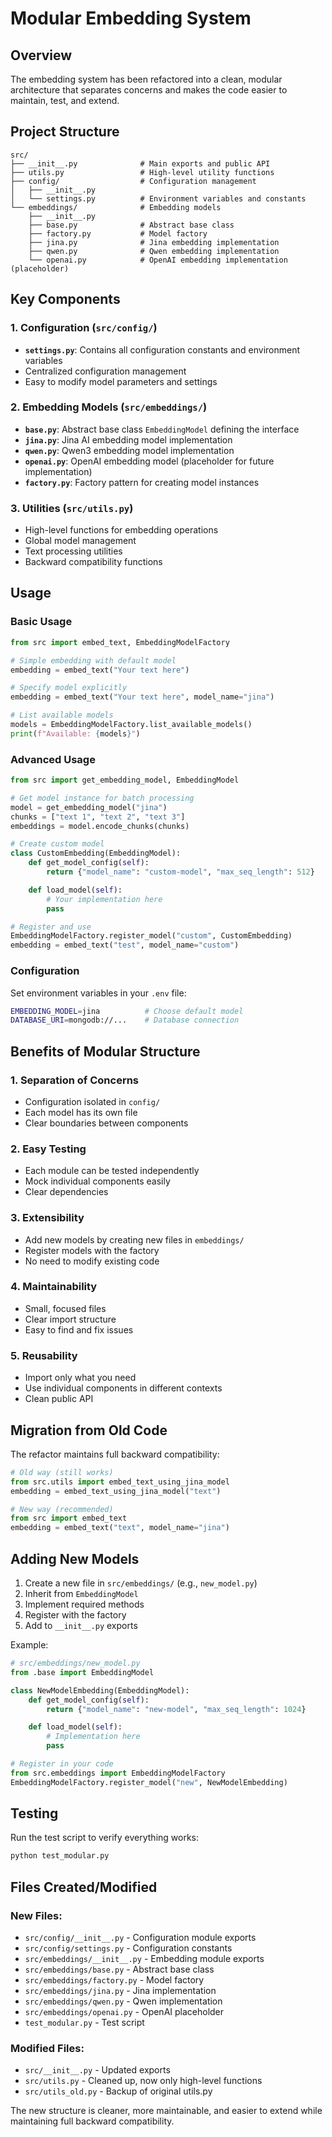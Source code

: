# Modular Embedding System

## Overview

The embedding system has been refactored into a clean, modular architecture that separates concerns and makes the code easier to maintain, test, and extend.

## Project Structure

```
src/
├── __init__.py              # Main exports and public API
├── utils.py                 # High-level utility functions
├── config/                  # Configuration management
│   ├── __init__.py
│   └── settings.py          # Environment variables and constants
└── embeddings/              # Embedding models
    ├── __init__.py
    ├── base.py              # Abstract base class
    ├── factory.py           # Model factory
    ├── jina.py              # Jina embedding implementation
    ├── qwen.py              # Qwen embedding implementation
    └── openai.py            # OpenAI embedding implementation (placeholder)
```

## Key Components

### 1. Configuration (`src/config/`)

- **`settings.py`**: Contains all configuration constants and environment variables
- Centralized configuration management
- Easy to modify model parameters and settings

### 2. Embedding Models (`src/embeddings/`)

- **`base.py`**: Abstract base class `EmbeddingModel` defining the interface
- **`jina.py`**: Jina AI embedding model implementation
- **`qwen.py`**: Qwen3 embedding model implementation
- **`openai.py`**: OpenAI embedding model (placeholder for future implementation)
- **`factory.py`**: Factory pattern for creating model instances

### 3. Utilities (`src/utils.py`)

- High-level functions for embedding operations
- Global model management
- Text processing utilities
- Backward compatibility functions

## Usage

### Basic Usage

```python
from src import embed_text, EmbeddingModelFactory

# Simple embedding with default model
embedding = embed_text("Your text here")

# Specify model explicitly
embedding = embed_text("Your text here", model_name="jina")

# List available models
models = EmbeddingModelFactory.list_available_models()
print(f"Available: {models}")
```

### Advanced Usage

```python
from src import get_embedding_model, EmbeddingModel

# Get model instance for batch processing
model = get_embedding_model("jina")
chunks = ["text 1", "text 2", "text 3"]
embeddings = model.encode_chunks(chunks)

# Create custom model
class CustomEmbedding(EmbeddingModel):
    def get_model_config(self):
        return {"model_name": "custom-model", "max_seq_length": 512}

    def load_model(self):
        # Your implementation here
        pass

# Register and use
EmbeddingModelFactory.register_model("custom", CustomEmbedding)
embedding = embed_text("test", model_name="custom")
```

### Configuration

Set environment variables in your `.env` file:

```bash
EMBEDDING_MODEL=jina          # Choose default model
DATABASE_URI=mongodb://...    # Database connection
```

## Benefits of Modular Structure

### 1. **Separation of Concerns**

- Configuration isolated in `config/`
- Each model has its own file
- Clear boundaries between components

### 2. **Easy Testing**

- Each module can be tested independently
- Mock individual components easily
- Clear dependencies

### 3. **Extensibility**

- Add new models by creating new files in `embeddings/`
- Register models with the factory
- No need to modify existing code

### 4. **Maintainability**

- Small, focused files
- Clear import structure
- Easy to find and fix issues

### 5. **Reusability**

- Import only what you need
- Use individual components in different contexts
- Clean public API

## Migration from Old Code

The refactor maintains full backward compatibility:

```python
# Old way (still works)
from src.utils import embed_text_using_jina_model
embedding = embed_text_using_jina_model("text")

# New way (recommended)
from src import embed_text
embedding = embed_text("text", model_name="jina")
```

## Adding New Models

1. Create a new file in `src/embeddings/` (e.g., `new_model.py`)
2. Inherit from `EmbeddingModel`
3. Implement required methods
4. Register with the factory
5. Add to `__init__.py` exports

Example:

```python
# src/embeddings/new_model.py
from .base import EmbeddingModel

class NewModelEmbedding(EmbeddingModel):
    def get_model_config(self):
        return {"model_name": "new-model", "max_seq_length": 1024}

    def load_model(self):
        # Implementation here
        pass

# Register in your code
from src.embeddings import EmbeddingModelFactory
EmbeddingModelFactory.register_model("new", NewModelEmbedding)
```

## Testing

Run the test script to verify everything works:

```bash
python test_modular.py
```

## Files Created/Modified

### New Files:

- `src/config/__init__.py` - Configuration module exports
- `src/config/settings.py` - Configuration constants
- `src/embeddings/__init__.py` - Embedding module exports
- `src/embeddings/base.py` - Abstract base class
- `src/embeddings/factory.py` - Model factory
- `src/embeddings/jina.py` - Jina implementation
- `src/embeddings/qwen.py` - Qwen implementation
- `src/embeddings/openai.py` - OpenAI placeholder
- `test_modular.py` - Test script

### Modified Files:

- `src/__init__.py` - Updated exports
- `src/utils.py` - Cleaned up, now only high-level functions
- `src/utils_old.py` - Backup of original utils.py

The new structure is cleaner, more maintainable, and easier to extend while maintaining full backward compatibility.
